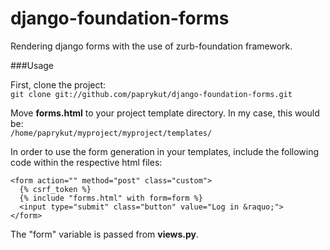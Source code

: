 django-foundation-forms
=======================

Rendering django forms with the use of zurb-foundation framework.

###Usage

First, clone the project:<br>
```git clone git://github.com/paprykut/django-foundation-forms.git```

Move **forms.html** to your project template directory. In my case, this would be:<br>
```/home/paprykut/myproject/myproject/templates/```

In order to use the form generation in your templates, include the following 
code within the respective html files:<br>
```
<form action="" method="post" class="custom">
  {% csrf_token %}
  {% include "forms.html" with form=form %}
  <input type="submit" class="button" value="Log in &raquo;">
</form>
```

The "form" variable is passed from **views.py**.
